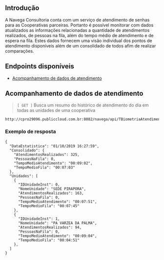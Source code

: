 ## Introdução

A Navega Consultoria conta com um serviço de atendimento de senhas para as Cooperativas parceiras. Portanto é possível monitorar com dados atualizados as informações relacionadas a quantidade de atendimentos realizados, de pessoas na fila, além do tempo médio de atendimento e de espera na fila. Estes dados fornecem uma visão individual dos pontos de atendimento disponíveis além de um consolidado de todos afim de realizar comparações.



## Endpoints disponíveis

- [Acompanhamento de dados de atendimento](#acompanhamento-de-dados-de-atendimento)


## Acompanhamento de dados de atendimento

> `[ GET ]`  Busca um resumo do histórico de atendimento do dia em todas as unidades de uma cooperativa

```
http://cpro29096.publiccloud.com.br:8082/navega/api/TBiometriaAtendimento/EstatisticaResumo
```

### Exemplo de resposta

```
{
  "DataEstatistica": "01/10/2019 16:27:59",
  "Consolidado": {
    "AtendimentosRealizados": 325,
    "PessoasNaFila": 0,
    "TempoMedioAtendimento": "00:09:02",
    "TempoMedioFila": "00:07:03"
  },
  "Unidades": [
    {
      "IDUnidadeInst": 0,
      "NomeUnidade": "SEDE PIRAPORA",
      "AtendimentosRealizados": 163,
      "PessoasNaFila": 0,
      "TempoMedioAtendimento": "00:07:51",
      "TempoMedioFila": "00:07:45"
    },
    {
      "IDUnidadeInst": 1,
      "NomeUnidade": "PA VARZEA DA PALMA",
      "AtendimentosRealizados": 94,
      "PessoasNaFila": 0,
      "TempoMedioAtendimento": "00:09:04",
      "TempoMedioFila": "00:04:51"
    },
  ]
}
```